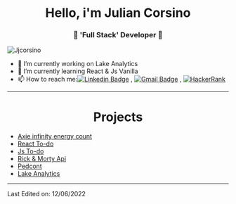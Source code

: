 <h1 align="center"> Hello, i'm Julian Corsino</h1>
<h3 align="center">🚀 'Full Stack' Developer 🚀</h3>

<p align="left"> <img src="https://komarev.com/ghpvc/?username=Jjcorsino" alt="Jjcorsino" /> </p>

- 🔭 I’m currently working on Lake Analytics
- 🌱 I’m currently learning React & Js Vanilla
- 📫 How to reach me:[![Linkedin Badge](https://img.shields.io/badge/-LinkedIn-blue?style=flat-square&logo=Linkedin&logoColor=white&link=)](https://www.linkedin.com/in/julian-ismael-corsino-5a4361180/) 
, [![Gmail Badge](https://img.shields.io/badge/-Gmail-c14438?style=flat-square&logo=Gmail&logoColor=white&link=mailto:juliancorsino@gmail.com)](mailto:juliancorsino@gmail.com)
, [![HackerRank](https://img.shields.io/badge/-Hackerrank-2EC866?style=for-the-badge&logo=HackerRank&logoColor=white)](https://www.hackerrank.com/ekko__)



----
<h1 align="center"> Projects</h1>

- [Axie infinity energy count](https://axie.energy/)
- [React To-do](https://jjcorsino.github.io/React-To-Do/)
- [Js To-do](https://jjcorsino.github.io/ToDoTimer/) 
- [Rick & Morty Api](https://riick-and-morty-apii.netlify.app/)
- [Pedcont](https://jjcorsino.github.io/Pedcont/)
- [Lake Analytics](https://www.lake-analytics.com/)

----

Last Edited on: 12/06/2022
